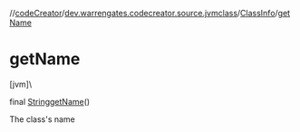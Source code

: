 //[codeCreator](../../../index.md)/[dev.warrengates.codecreator.source.jvmclass](../index.md)/[ClassInfo](index.md)/[getName](get-name.md)

# getName

[jvm]\

final [String](https://docs.oracle.com/javase/8/docs/api/java/lang/String.html)[getName](get-name.md)()

The class's name
